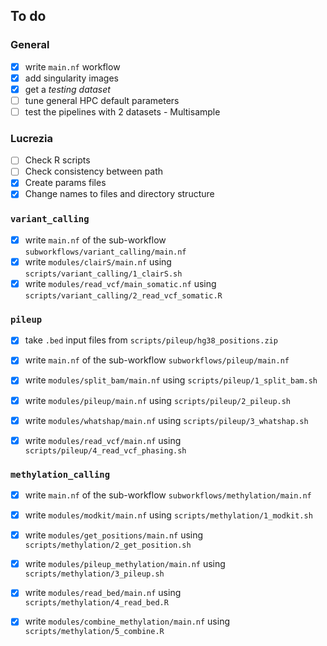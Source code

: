 ## To do
### General
- [x] write `main.nf` workflow
- [x] add singularity images
- [x] get a *testing dataset*
- [ ] tune general HPC default parameters
- [ ] test the pipelines with 2 datasets - Multisample

### Lucrezia
- [ ] Check R scripts
- [ ] Check consistency between path
- [x] Create params files
- [x] Change names to files and directory structure

### `variant_calling`
- [x] write `main.nf` of the sub-workflow `subworkflows/variant_calling/main.nf`
- [x] write `modules/clairS/main.nf` using `scripts/variant_calling/1_clairS.sh`
- [x] write `modules/read_vcf/main_somatic.nf` using `scripts/variant_calling/2_read_vcf_somatic.R`

### `pileup`
- [x] take `.bed` input files from `scripts/pileup/hg38_positions.zip`

- [x] write `main.nf` of the sub-workflow `subworkflows/pileup/main.nf`
- [x] write `modules/split_bam/main.nf` using `scripts/pileup/1_split_bam.sh`
- [x] write `modules/pileup/main.nf` using `scripts/pileup/2_pileup.sh`
- [x] write `modules/whatshap/main.nf` using `scripts/pileup/3_whatshap.sh`
- [x] write `modules/read_vcf/main.nf` using `scripts/pileup/4_read_vcf_phasing.sh`

### `methylation_calling`
- [x] write `main.nf` of the sub-workflow `subworkflows/methylation/main.nf`
- [x] write `modules/modkit/main.nf` using `scripts/methylation/1_modkit.sh`
- [x] write `modules/get_positions/main.nf` using `scripts/methylation/2_get_position.sh`
- [x] write `modules/pileup_methylation/main.nf` using `scripts/methylation/3_pileup.sh`
- [x] write `modules/read_bed/main.nf` using `scripts/methylation/4_read_bed.R`
- [x] write `modules/combine_methylation/main.nf` using `scripts/methylation/5_combine.R`


